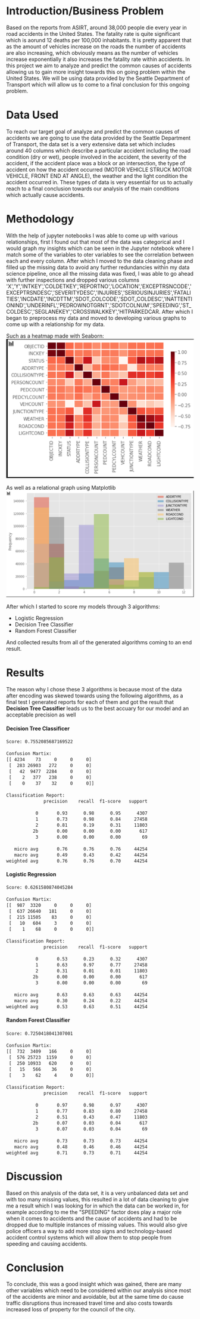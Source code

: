 # Introduction/Business Problem

Based on the reports from ASIRT, around 38,000 people die every year in road accidents in the United States. The fatality rate is quite significant which is aorund 12 deaths per 100,000 inhabitants. It is pretty apparent that as the amount of vehicles increase on the roads the number of accidents are also increasing, which obviously means as the number of vehicles increase exponentially it also increases the fatality rate within accidents. In this project we aim to analyze and predict the common causes of accidents allowing us to gain more insight towards this on going problem within the United States. We will be using data provided by the Seattle Department of Transport which will allow us to come to a final conclusion for this ongoing problem.

# Data Used

To reach our target goal of analyze and predict the common causes of accidents we are going to use the data provided by the Seattle Department of Transport, the data set is a very extensive data set which includes around 40 columns which describe a particular accident including the road condition (dry or wet), people involved in the accident, the severity of the accident, if the accident place was a block or an intersection, the type of accident on how the accident occurred (MOTOR VEHICLE STRUCK MOTOR VEHICLE, FRONT END AT ANGLE), the weather and the light condition the accident occurred in. These types of data is very essential for us to actually reach to a final conclusion towards our analysis of the main conditions which actually cause accidents.

# Methodology

With the help of jupyter notebooks I was able to come up with various relationships, first I found out that most of the data was categorical and I would graph my insights which can be seen in the Jupyter notebook where I match some of the variables to oter variables to see the correlation between each and every column. After which I moved to the data cleaning phase and filled up the missing data to avoid any further redundancies within my data science pipeline, once all the missing data was fixed, I was able to go ahead with further inspections and dropped various columns 'X','Y','INTKEY','COLDETKEY','REPORTNO','LOCATION','EXCEPTRSNCODE','EXCEPTRSNDESC','SEVERITYDESC','INJURIES','SERIOUSINJURIES','FATALITIES','INCDATE','INCDTTM','SDOT_COLCODE','SDOT_COLDESC','INATTENTIONIND','UNDERINFL','PEDROWNOTGRNT','SDOTCOLNUM','SPEEDING','ST_COLDESC','SEGLANEKEY','CROSSWALKKEY','HITPARKEDCAR. After which I began to preprocess my data and moved to developing various graphs to come up with a relationship for my data.

Such as a heatmap made with Seaborn:
![](images/heatmap.png)

As well as a relational graph using Matplotlib 
![](images/relationalgraph.png)

After which I started to score my models through 3 algorithms:

- Logistic Regression
- Decision Tree Classifier
- Random Forest Classifier 

And collected results from all of the generated algorithms coming to an end result.

# Results

The reason why I chose these 3 algorithms is because most of the data after encoding was skewed towards using the following algorithms, as a final test I generated reports for each of them and got the result that **Decision Tree Cassifier** leads us to the best accuary for our model and an acceptable precision as well


#### Decision Tree Classificer 
```
Score: 0.7552085687169522

Confusion Martix:
[[ 4234    73     0     0     0]
 [  283 26903   272     0     0]
 [   42  9477  2284     0     0]
 [    2   377   238     0     0]
 [    0    37    32     0     0]]

Classification Report:
              precision    recall  f1-score   support

           0       0.93      0.98      0.95      4307
           1       0.73      0.98      0.84     27458
           2       0.81      0.19      0.31     11803
          2b       0.00      0.00      0.00       617
           3       0.00      0.00      0.00        69

   micro avg       0.76      0.76      0.76     44254
   macro avg       0.49      0.43      0.42     44254
weighted avg       0.76      0.76      0.70     44254
```

#### Logistic Regression
```
Score: 0.6261580874045284

Confusion Martix:
[[  987  3320     0     0     0]
 [  637 26640   181     0     0]
 [  215 11505    83     0     0]
 [   10   604     3     0     0]
 [    1    68     0     0     0]]

Classification Report:
              precision    recall  f1-score   support

           0       0.53      0.23      0.32      4307
           1       0.63      0.97      0.77     27458
           2       0.31      0.01      0.01     11803
          2b       0.00      0.00      0.00       617
           3       0.00      0.00      0.00        69

   micro avg       0.63      0.63      0.63     44254
   macro avg       0.30      0.24      0.22     44254
weighted avg       0.53      0.63      0.51     44254
```

#### Random Forest Classifier
```
Score: 0.7250418041307001

Confusion Martix:
[[  732  3409   166     0     0]
 [  576 25723  1159     0     0]
 [  250 10933   620     0     0]
 [   15   566    36     0     0]
 [    3    62     4     0     0]]

Classification Report:
              precision    recall  f1-score   support

           0       0.97      0.98      0.97      4307
           1       0.77      0.83      0.80     27458
           2       0.51      0.43      0.47     11803
          2b       0.07      0.03      0.04       617
           3       0.07      0.03      0.04        69

   micro avg       0.73      0.73      0.73     44254
   macro avg       0.48      0.46      0.46     44254
weighted avg       0.71      0.73      0.71     44254
```

# Discussion
Based on this analysis of the data set, it is a very unbalanced data set and with too many missing values, this resulted in a lot of data cleaning to give me a result which I was looking for in which the data can be worked in, for example according to me the "SPEEDING" factor does play a major role when it comes to accidents and the cause of accidents and had to be dropped due to multiple instances of missing values. This would also give police officers a way to add more stop signs and technology-based accident control systems which will allow them to stop people from speeding and causing accidents. 

# Conclusion

To conclude, this was a good insight which was gained, there are many other variables which need to be considered within our analysis since most of the accidents are minor and avoidable, but at the same time do cause traffic disruptions thus increased travel time and also costs towards increased loss of property for the council of the city.